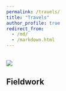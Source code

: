 ```yaml
---
permalink: /travels/
title: "Travels"
author_profile: true
redirect_from: 
  - /md/
  - /markdown.html
---
```



<br/><img src='/images/montagne.jpeg'>

## Fieldwork

